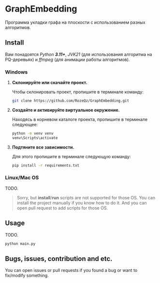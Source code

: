 # GraphEmbedding

Программа укладки графа на плоскости с использованием разных алгоритмов.

## Install

Вам понадоятся *Python **3.11+***, *JVK21* (для использования алгоритма на PQ-деревьях) и *ffmpeg* (для анимации работы алгоритмов).

### Windows

1. **Склонируйте или скачайте проект.**

   Чтобы склонировать проект, пропишите в терминале команду:

   ```bash
   git clone https://github.com/RozeQz/GraphEmbedding.git
   ```

2. **Создайте и активируйте виртуальное окружение.**

   Находясь в корневом каталоге проекта, пропишите в терминале следующее:

   ```bash
   python -m venv venv
   venv\Scripts\activate
   ```

3. **Подтяните все зависимости.**

   Для этого пропишите в терминале следующую команду:

   ```bash
   pip install -r requirements.txt
   ```

### Linux/Mac OS

TODO.

> Sorry, but **install**/**run** scripts are not supported for those OS.
> You can install the project manually if you know how to do it.
> And you can open pull request to add scripts for those OS.

## Usage

TODO.

```bash
python main.py
```

## Bugs, issues, contribution and etc.

You can open issues or pull requests if you found a bug or want to fix/modify something.
